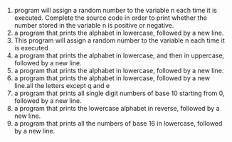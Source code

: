 1. program will assign a random number to the variable n each time it is executed. Complete the source code in order to print whether the number stored in the variable n is positive or negative.
2.  a program that prints the alphabet in lowercase, followed by a new line.
2. This program will assign a random number to the variable n each time it is executed
4. a program that prints the alphabet in lowercase, and then in uppercase, followed by a new line.
5. a program that prints the alphabet in lowercase, followed by a new line.
 6. a program that prints the alphabet in lowercase, followed by a new line.all the letters except q and e
7. a program that prints all single digit numbers of base 10 starting from 0, followed by a new line.
8.  a program that prints the lowercase alphabet in reverse, followed by a new line.
9. a program that prints all the numbers of base 16 in lowercase, followed by a new line.
